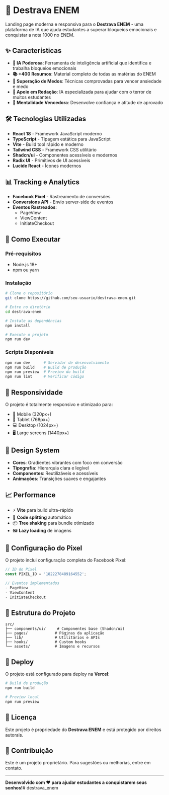 # 🚀 Destrava ENEM

Landing page moderna e responsiva para o **Destrava ENEM** - uma plataforma de IA que ajuda estudantes a superar bloqueios emocionais e conquistar a nota 1000 no ENEM.

## ✨ Características

- **🤖 IA Poderosa**: Ferramenta de inteligência artificial que identifica e trabalha bloqueios emocionais
- **📚 +400 Resumos**: Material completo de todas as matérias do ENEM
- **💪 Superação de Medos**: Técnicas comprovadas para vencer ansiedade e medo
- **📝 Apoio em Redação**: IA especializada para ajudar com o terror de muitos estudantes
- **🎯 Mentalidade Vencedora**: Desenvolve confiança e atitude de aprovado

## 🛠️ Tecnologias Utilizadas

- **React 18** - Framework JavaScript moderno
- **TypeScript** - Tipagem estática para JavaScript
- **Vite** - Build tool rápido e moderno
- **Tailwind CSS** - Framework CSS utilitário
- **Shadcn/ui** - Componentes acessíveis e modernos
- **Radix UI** - Primitivos de UI acessíveis
- **Lucide React** - Ícones modernos

## 📊 Tracking e Analytics

- **Facebook Pixel** - Rastreamento de conversões
- **Conversions API** - Envio server-side de eventos
- **Eventos Rastreados**:
  - PageView
  - ViewContent
  - InitiateCheckout

## 🚀 Como Executar

### Pré-requisitos
- Node.js 18+ 
- npm ou yarn

### Instalação
```bash
# Clone o repositório
git clone https://github.com/seu-usuario/destrava-enem.git

# Entre no diretório
cd destrava-enem

# Instale as dependências
npm install

# Execute o projeto
npm run dev
```

### Scripts Disponíveis
```bash
npm run dev      # Servidor de desenvolvimento
npm run build    # Build de produção
npm run preview  # Preview do build
npm run lint     # Verificar código
```

## 📱 Responsividade

O projeto é totalmente responsivo e otimizado para:
- 📱 Mobile (320px+)
- 📱 Tablet (768px+)
- 💻 Desktop (1024px+)
- 🖥️ Large screens (1440px+)

## 🎨 Design System

- **Cores**: Gradientes vibrantes com foco em conversão
- **Tipografia**: Hierarquia clara e legível
- **Componentes**: Reutilizáveis e acessíveis
- **Animações**: Transições suaves e engajantes

## 📈 Performance

- ⚡ **Vite** para build ultra-rápido
- 🎯 **Code splitting** automático
- 📦 **Tree shaking** para bundle otimizado
- 🖼️ **Lazy loading** de imagens

## 🔧 Configuração do Pixel

O projeto inclui configuração completa do Facebook Pixel:

```javascript
// ID do Pixel
const PIXEL_ID = '1822278489164552';

// Eventos implementados
- PageView
- ViewContent  
- InitiateCheckout
```

## 📁 Estrutura do Projeto

```
src/
├── components/ui/     # Componentes base (Shadcn/ui)
├── pages/            # Páginas da aplicação
├── lib/              # Utilitários e APIs
├── hooks/            # Custom hooks
└── assets/           # Imagens e recursos
```

## 🚀 Deploy

O projeto está configurado para deploy na **Vercel**:

```bash
# Build de produção
npm run build

# Preview local
npm run preview
```

## 📄 Licença

Este projeto é propriedade do **Destrava ENEM** e está protegido por direitos autorais.

## 🤝 Contribuição

Este é um projeto proprietário. Para sugestões ou melhorias, entre em contato.

---

**Desenvolvido com ❤️ para ajudar estudantes a conquistarem seus sonhos!**# destrava_enem
